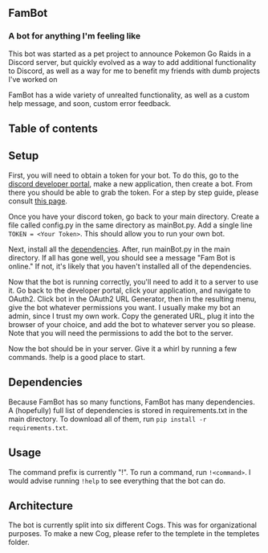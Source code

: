 ## FamBot
### A bot for anything I'm feeling like

This bot was started as a pet project to announce Pokemon Go Raids in a Discord server, but quickly evolved as a way to add additional functionality to Discord, as well as a way for me to benefit my friends with dumb projects I've worked on

FamBot has a wide variety of unrealted functionality, as well as a custom help message, and soon, custom error feedback.

## Table of contents

## Setup

First, you will need to obtain a token for your bot. To do this, go to the [discord developer portal](https://discord.com/developers/docs/intro), make a new application, then create a bot. From there you should be able to grab the token. For a step by step guide, please consult [this page](https://www.writebots.com/discord-bot-token/).

Once you have your discord token, go back to your main directory. Create a file called config.py in the same directory as mainBot.py. Add a single line `TOKEN = <Your Token>`. This should allow you to run your own bot.

Next, install all the [dependencies](#Dependencies). After, run mainBot.py in the main directory. If all has gone well, you should see a message "Fam Bot is online." If not, it's likely that you haven't installed all of the dependencies. 

Now that the bot is running correctly, you'll need to add it to a server to use it. Go back to the developer portal, click your application, and navigate to OAuth2. Click bot in the OAuth2 URL Generator, then in the resulting menu, give the bot whatever permissions you want. I usually make my bot an admin, since I trust my own work. Copy the generated URL, plug it into the browser of your choice, and add the bot to whatever server you so please. Note that you will need the permissions to add the bot to the server. 

Now the bot should be in your server. Give it a whirl by running a few commands. !help is a good place to start.

## Dependencies

Because FamBot has so many functions, FamBot has many dependencies. A (hopefully) full list of dependencies is stored in requirements.txt in the main directory. To download all of them, run `pip install -r requirements.txt`. 

## Usage

The command prefix is currently "!". To run a command, run `!<command>`. I would advise running `!help` to see everything that the bot can do.

## Architecture

The bot is currently split into six different Cogs. This was for organizational purposes. To make a new Cog, please refer to the templete in the templetes folder. 